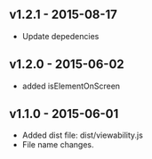 ## v1.2.1 - 2015-08-17
* Update depedencies

## v1.2.0 - 2015-06-02
* added isElementOnScreen

## v1.1.0 - 2015-06-01
* Added dist file: dist/viewability.js
* File name changes.
